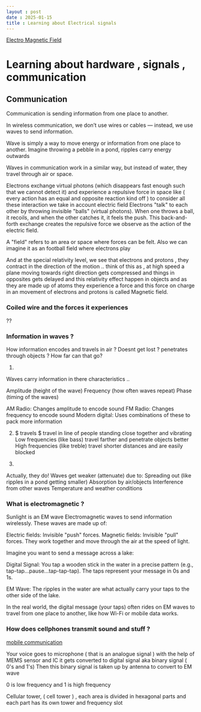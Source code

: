 ```yaml
---
layout : post
date : 2025-01-15
title : Learning about Electrical signals   
---
```


[Electro Magnetic Field](https://www.youtube.com/watch?v=XoVW7CRR5JY)


# Learning about hardware , signals , communication 


## Communication
Communication is sending information from one place to another. 

In wireless communication, we don’t use wires or cables — instead, we use waves to send information.

Wave is simply a way to move energy or information from one place to another. Imagine throwing a pebble in a pond, ripples carry energy outwards

Waves in communication work in a similar way, but instead of water, they travel through air or space.


Electrons exchange virtual photons (which disappears fast enough such that we cannot detect it) and experience a repulsive force in space like ( every action has an equal and opposite reaction kind off ) to consider all these interaction we take in account electric field
Electrons "talk" to each other by throwing invisible "balls" (virtual photons). When one throws a ball, it recoils, and when the other catches it, it feels the push. This back-and-forth exchange creates the repulsive force we observe as the action of the electric field.

A "field" refers to an area or space where forces can be felt. 
Also we can imagine it as an football field where electrons play 


And at the special relativity level, we see that electrons and protons , they contract in the direction of the motion .. think of this as , at high speed a plane moving towards right direction gets compressed and things in opposites gets delayed and this relativity effect happen in objects and as they are made up of atoms they experience a force and this force on charge in an movement of electrons and protons is called Magnetic field.

### Coiled wire and the forces it experiences 
??


### Information in waves ? 
How information encodes and travels in air ? Doesnt get lost ? penetrates through objects ? How far can that go?

1.
Waves carry information in there characteristics ..

Amplitude (height of the wave)
Frequency (how often waves repeat)
Phase (timing of the waves)

AM Radio: Changes amplitude to encode sound
FM Radio: Changes frequency to encode sound
Modern digital: Uses combinations of these to pack more information


2. $ travels $
travel in line of people standing close together and vibrating 
Low frequencies (like bass) travel farther and penetrate objects better
High frequencies (like treble) travel shorter distances and are easily blocked

3.
Actually, they do! Waves get weaker (attenuate) due to:
Spreading out (like ripples in a pond getting smaller)
Absorption by air/objects
Interference from other waves
Temperature and weather conditions



### What is electromagnetic ? 
Sunlight is an EM wave 
Electromagnetic waves to send information wirelessly. These waves are made up of:

Electric fields: Invisible "push" forces.
Magnetic fields: Invisible "pull" forces. They work together and move through the air at the speed of light.


Imagine you want to send a message across a lake:

Digital Signal: You tap a wooden stick in the water in a precise pattern (e.g., tap-tap...pause...tap-tap-tap). The taps represent your message in 0s and 1s.

EM Wave: The ripples in the water are what actually carry your taps to the other side of the lake.

In the real world, the digital message (your taps) often rides on EM waves to travel from one place to another, like how Wi-Fi or mobile data works.


### How does cellphones transmit sound and stuff ? 
[mobile communication](https://www.youtube.com/watch?v=1JZG9x_VOwA)


Your voice goes to microphone ( that is an analogue signal ) with the help of MEMS sensor and IC it gets converted to digital signal aka binary signal ( 0's and 1's) 
Then this binary signal is taken up by antenna to convert to EM wave 

0 is low frequency and 1 is high frequency


Cellular tower, ( cell tower ) , each area is divided in hexagonal parts and each part has its own tower and frequency slot 

 








